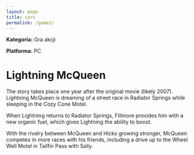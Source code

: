 ```yaml
---
layout: page
title: cars
permalink: /game1/
---
```

**Kategoria:** Gra akcji

**Platforma:** PC

# Lightning McQueen

The story takes place one year after the original movie (likely 2007). Lightning McQueen is dreaming of a street race in Radiator Springs while sleeping in the Cozy Cone Motel.

When Lightning returns to Radiator Springs, Fillmore provides him with a new organic fuel, which gives Lightning the ability to boost.

With the rivalry between McQueen and Hicks growing stronger, McQueen competes in more races with his friends, including a drive up to the Wheel Well Motel in Tailfin Pass with Sally. 

